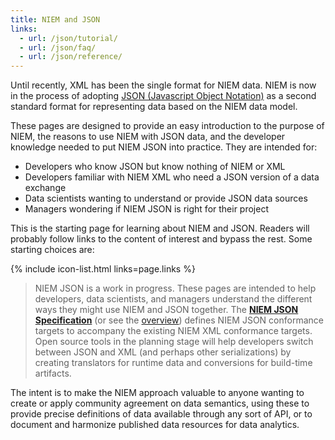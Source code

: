 ```yaml
---
title: NIEM and JSON
links:
  - url: /json/tutorial/
  - url: /json/faq/
  - url: /json/reference/
---
```


Until recently, XML has been the single format for NIEM data. NIEM is now in the process of adopting [JSON (Javascript Object Notation)](faq/data/simple) as a second standard format for representing data based on the NIEM data model.

These pages are designed to provide an easy introduction to the purpose of NIEM, the reasons to use NIEM with JSON data, and the developer knowledge needed to put NIEM JSON into practice. They are intended for:

* Developers who know JSON but know nothing of NIEM or XML
* Developers familiar with NIEM XML who need a JSON version of a data exchange
* Data scientists wanting to understand or provide JSON data sources
* Managers wondering if NIEM JSON is right for their project

This is the starting page for learning about NIEM and JSON. Readers will probably follow links to the content of interest and bypass the rest. Some starting choices are:

{% include icon-list.html links=page.links %}

> NIEM JSON is a work in progress. These pages are intended to help developers, data scientists, and managers understand the different ways they might use NIEM and JSON together. The **[NIEM JSON Specification]({{site.data.links.json}})** (or see the [overview]({{site.data.pages.json}})) defines NIEM JSON conformance targets to accompany the existing NIEM XML conformance targets. Open source tools in the planning stage will help developers switch between JSON and XML (and perhaps other serializations) by creating translators for runtime data and conversions for build-time artifacts.

The intent is to make the NIEM approach valuable to anyone wanting to create or apply community agreement on data semantics, using these to provide precise definitions of data available through any sort of API, or to document and harmonize published data resources for data analytics.
